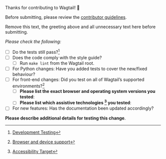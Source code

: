 Thanks for contributing to Wagtail! 🎉

Before submitting, please review the [contributor guidelines](https://docs.wagtail.org/en/latest/contributing/index.html).

Remove this text, the greeting above and all unnecessary text here before submitting. 

_Please check the following:_

- [ ] Do the tests still pass?[^1]
- [ ] Does the code comply with the style guide? 
    - [ ] Run `make lint` from the Wagtail root. 
- [ ] For Python changes: Have you added tests to cover the new/fixed behaviour?
- [ ] For front-end changes: Did you test on all of Wagtail’s supported environments?[^2]
    - [ ] **Please list the exact browser and operating system versions you tested**:
    - [ ] **Please list which assistive technologies [^3] you tested**: 
- [ ] For new features: Has the documentation been updated accordingly?

**Please describe additional details for testing this change**. 

[^1]: [Development Testing](https://docs.wagtail.org/en/latest/contributing/developing.html#testing)
[^2]: [Browser and device support](https://docs.wagtail.org/en/latest/contributing/developing.html#browser-and-device-support)
[^3]: [Accessibility Target](https://docs.wagtail.org/en/latest/contributing/developing.html#accessibility-targets) 
